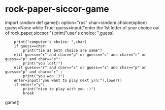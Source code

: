 # rock-paper-siccor-game
import random
def game():
    option="rps"
    char=random.choice(option)
    guess=None
    while True:
        guess=input("enter the 1st letter of your choice out of rock,paper,siccsor:")
        print("user's choice: ",guess)
 
        print("computer's choice: ",char)
        if guess==char:
            print("tie as both choice are same") 
        elif guess=="r" and char=="p" or guess=="s" and char=="r" or guess=="p" and char=="s":
            print("you lost!")
        elif guess=="r" and char=="s" or guess=="s" and char=="p" or guess=="p" and char=="r" :
            print("you won :)") 
        enter=input("you want to play next y/n:").lower()
        if enter!="y":
            print("nice to play with you :)")  
            break         
game()               
